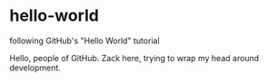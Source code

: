 # hello-world
following GitHub's "Hello World" tutorial

Hello, people of GitHub. Zack here, trying to wrap my head around development.
